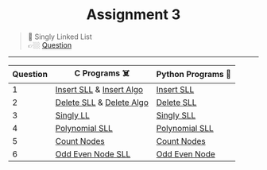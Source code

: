 <h1 align="center"> Assignment 3 </h1>

> 💠 Singly Linked List <br>👉🏼 [Question](/Questions/Assignment-3%40DSALAB.txt)

---

| Question | C Programs ☠️                                                                                                                                              | Python Programs 🐍                                                                        |
| -------- | ---------------------------------------------------------------------------------------------------------------------------------------------------------- | ----------------------------------------------------------------------------------------- |
| 1        | [Insert SLL](/Linked%20List/C%20Programs%20%E2%98%A0%EF%B8%8F/Singly/insert_LL.c) & [Insert Algo](/Linked%20List/Algorithms%20%F0%9F%93%9D/InsertAlgo.txt) | [Insert SLL](/Linked%20List/Python%20Programs%20%F0%9F%90%8D/Singly/insert_SL.py)         |
| 2        | [Delete SLL](/Linked%20List/C%20Programs%20%E2%98%A0%EF%B8%8F/Singly/delete_LL.c) & [Delete Algo](/Linked%20List/Algorithms%20%F0%9F%93%9D/DeleteAlgo.txt) | [Delete SLL](/Linked%20List/Python%20Programs%20%F0%9F%90%8D/Singly/delete_SL.py)         |
| 3        | [Singly LL](/Linked%20List/C%20Programs%20%E2%98%A0%EF%B8%8F/Singly/singly_LL.c)                                                                           | [Singly SLL](/Linked%20List/Python%20Programs%20%F0%9F%90%8D/Singly/singly_LL.py)         |
| 4        | [Polynomial SLL](/Linked%20List/C%20Programs%20%E2%98%A0%EF%B8%8F/Singly/polynomial_LL.c)                                                                  | [Polynomial SLL](/Linked%20List/Python%20Programs%20%F0%9F%90%8D/Singly/polynomial_SL.py) |
| 5        | [Count Nodes](/Linked%20List/C%20Programs%20%E2%98%A0%EF%B8%8F/Singly/countNodes.c)                                                                        | [Count Nodes](/Linked%20List/Python%20Programs%20%F0%9F%90%8D/Singly/countNodes.py)       |
| 6        | [Odd Even Node SLL](/Linked%20List/C%20Programs%20%E2%98%A0%EF%B8%8F/Singly/oddEvenNode_LL.c)                                                              | [Odd Even Node](/Linked%20List/Python%20Programs%20%F0%9F%90%8D/Singly/oddEvenNode.py)    |
